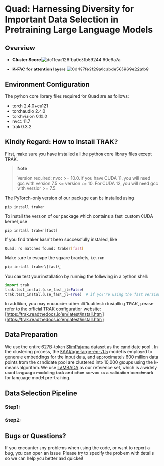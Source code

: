 #  Quad: Harnessing Diversity for Important Data Selection in Pretraining Large Language Models

## Overview

- **Cluster Score**
![dc11eac126fba0e8fb59244f60e9a7a](https://github.com/user-attachments/assets/cf26ec21-fe17-4dc7-a161-dc4c863301b3)

- **K-FAC for attention layers**
![0d487fe3f29a0cabde565969e22afb8](https://github.com/user-attachments/assets/b2e00dbe-e771-42e0-872b-b3bac0ccb412)


## Environment Configuration

The python core library files required for Quad are as follows:

- torch                    2.4.0+cu121
- torchaudio               2.4.0
- torchvision              0.19.0
- nvcc                     11.7
- trak                     0.3.2

##  Kindly Regard: How to install TRAK?

First, make sure you have installed all the python core library files except TRAK.

> **Note**
>
> Version required:
> nvcc >= 10.0.
> If you have CUDA 11, you will need gcc with version 7.5 <= version <= 10. For CUDA 12, you will need gcc with version >= 7.5.

The PyTorch-only version of our package can be installed using

```python
pip install traker
```

To install the version of our package which contains a fast, custom CUDA kernel, use

```python
pip install traker[fast]
```

If you find traker hasn't been successfully installed, like

```bash
Quad: no matches found: traker[fast]
```

Make sure to escape the square brackets, i.e. run

```python
pip install traker\[fast\]
```

You can test your installation by running the following in a python shell:

```python
import trak
trak.test_install(use_fast_jl=False)
trak.test_install(use_fast_jl=True)  # if you're using the fast version
```

In addition, you may encounter other difficulties in installing TRAK, please refer to the official TRAK configuration website:
[https://trak.readthedocs.io/en/latest/install.html](https://trak.readthedocs.io/en/latest/install.html)

## Data Preparation

We use the entire 627B-token  [SlimPajama](https://huggingface.co/datasets/cerebras/SlimPajama-627B)  dataset as the candidate pool . In the clustering process, the [BAAI/bge-large-en-v1.5]( https://huggingface.co/BAAI/bge-large-en-v1.5 ) model is employed to generate embeddings for the input data, and approximately 600 million data points from the candidate pool are clustered into 10,000 groups using the k-means algorithm. We use [LAMBADA](https://huggingface.co/datasets/cimec/lambada) as our reference set, which is a widely used language modeling task and often serves as a validation benchmark for language model pre-training.

## Data Selection Pipeline

### Step1:

### Step2:

## Bugs or Questions?

If you encounter any problems when using the code, or want to report a bug, you can open an issue. Please try to specify the problem with details so we can help you better and quicker!
